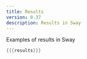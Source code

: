```yaml
---
title: Results
version: 0.37
description: Results in Sway
---
```


Examples of results in Sway

```rust
{{{results}}}
```
